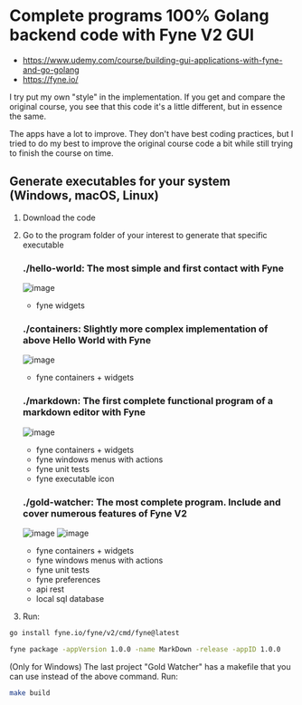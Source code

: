 # Complete programs 100% Golang backend code with Fyne V2 GUI
* https://www.udemy.com/course/building-gui-applications-with-fyne-and-go-golang
* https://fyne.io/

I try put my own "style" in the implementation. If you get and compare the original course, you see that this code it's a little different, but in essence the same.

The apps have a lot to improve. They don't have best coding practices, but I tried to do my best to improve the original course code a bit while still trying to finish the course on time.

## Generate executables for your system (Windows, macOS, Linux)

1) Download the code
2) Go to the program folder of your interest to generate that specific executable
    ### ./hello-world: The most simple and first contact with Fyne
    ![image](https://github.com/Agustincou/fyne-demo/assets/12106476/1adef7d5-adfa-4b35-a658-7f6f433ed63b)
    * fyne widgets
    
    ### ./containers: Slightly more complex implementation of above Hello World with Fyne
    ![image](https://github.com/Agustincou/fyne-demo/assets/12106476/bb28a4d0-d6db-4d8e-b57f-f893a1891b17)
    * fyne containers + widgets
    
    ### ./markdown: The first complete functional program of a markdown editor with Fyne
    ![image](https://github.com/Agustincou/fyne-demo/assets/12106476/35db1d87-5c00-4dea-87db-a7dfb066daca)
    * fyne containers + widgets
    * fyne windows menus with actions
    * fyne unit tests
    * fyne executable icon

    ### ./gold-watcher: The most complete program. Include and cover numerous features of Fyne V2
    ![image](https://github.com/Agustincou/fyne-demo/assets/12106476/2e0a0bdf-0cbc-4def-b855-513be9741d39)
    ![image](https://github.com/Agustincou/fyne-demo/assets/12106476/98925007-24d7-4fa0-886b-2e23e5c8d764)
    * fyne containers + widgets
    * fyne windows menus with actions
    * fyne unit tests
    * fyne preferences
    * api rest
    * local sql database

3) Run:
```sh
go install fyne.io/fyne/v2/cmd/fyne@latest
```
```sh
fyne package -appVersion 1.0.0 -name MarkDown -release -appID 1.0.0
```
(Only for Windows) The last project "Gold Watcher" has a makefile that you can use instead of the above command. Run:
```sh
make build
```
